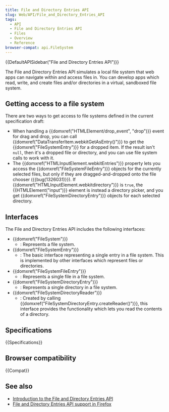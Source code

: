 ```yaml
---
title: File and Directory Entries API
slug: Web/API/File_and_Directory_Entries_API
tags:
  - API
  - File and Directory Entries API
  - Files
  - Overview
  - Reference
browser-compat: api.FileSystem
---
```

{{DefaultAPISidebar("File and Directory Entries API")}}

The File and Directory Entries API simulates a local file system that web apps can navigate within and access files in. You can develop apps which read, write, and create files and/or directories in a virtual, sandboxed file system.

## Getting access to a file system

There are two ways to get access to file systems defined in the current specification draft:

- When handling a {{domxref("HTMLElement/drop_event", "drop")}} event for drag and drop, you can call {{domxref("DataTransferItem.webkitGetAsEntry()")}} to get the {{domxref("FileSystemEntry")}} for a dropped item. If the result isn't `null`, then it's a dropped file or directory, and you can use file system calls to work with it.
- The {{domxref("HTMLInputElement.webkitEntries")}} property lets you access the {{domxref("FileSystemFileEntry")}} objects for the currently selected files, but only if they are dragged-and-dropped onto the file chooser ({{bug(1326031)}}). If {{domxref("HTMLInputElement.webkitdirectory")}} is `true`, the {{HTMLElement("input")}} element is instead a directory picker, and you get {{domxref("FileSystemDirectoryEntry")}} objects for each selected directory.

## Interfaces

The File and Directory Entries API includes the following interfaces:

- {{domxref("FileSystem")}}
  - : Represents a file system.
- {{domxref("FileSystemEntry")}}
  - : The basic interface representing a single entry in a file system. This is implemented by other interfaces which represent files or directories.
- {{domxref("FileSystemFileEntry")}}
  - : Represents a single file in a file system.
- {{domxref("FileSystemDirectoryEntry")}}
  - : Represents a single directory in a file system.
- {{domxref("FileSystemDirectoryReader")}}
  - : Created by calling {{domxref("FileSystemDirectoryEntry.createReader()")}}, this interface provides the functionality which lets you read the contents of a directory.

## Specifications

{{Specifications}}

## Browser compatibility

{{Compat}}

## See also

- [Introduction to the File and Directory Entries API](/en-US/docs/Web/API/File_and_Directory_Entries_API/Introduction)
- [File and Directory Entries API support in Firefox](/en-US/docs/Web/API/File_and_Directory_Entries_API/Firefox_support)
